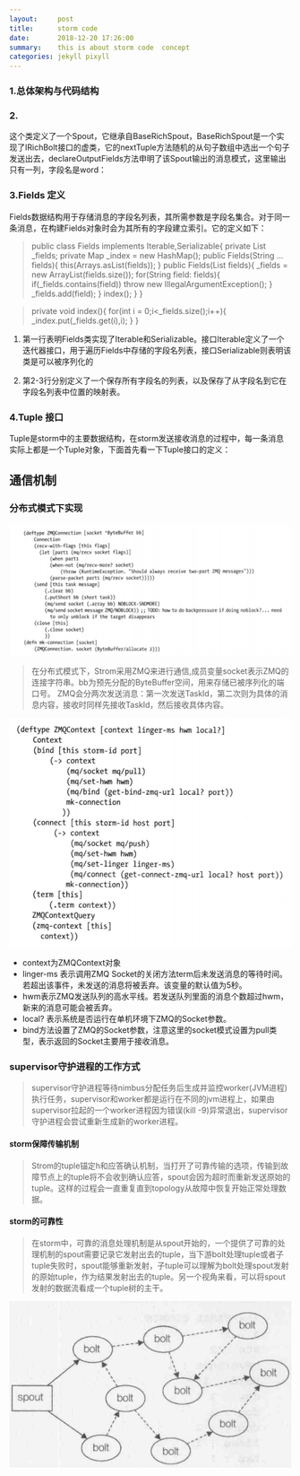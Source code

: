 ```yaml
---
layout:     post
title:      storm code
date:       2018-12-20 17:26:00
summary:    this is about storm code  concept
categories: jekyll pixyll
---
```


### 1.总体架构与代码结构


### 2.

这个类定义了一个Spout，它继承自BaseRichSpout，BaseRichSpout是一个实现了IRichBolt接口的虚类，它的nextTuple方法随机的从句子数组中选出一个句子发送出去，declareOutputFields方法申明了该Spout输出的消息模式，这里输出只有一列，字段名是word：



### 3.Fields 定义
Fields数据结构用于存储消息的字段名列表，其所需参数是字段名集合。对于同一条消息，在构建Fields对象时会为其所有的字段建立索引。它的定义如下：
<blockquote>
  <p>
  public class Fields implements Iterable<String>,Serializable{
    private List<String> _fields;
    private Map<String,Integer> _index = new HashMap<String,Integer>();
    public Fields(String ... fields){
       this(Arrays.asList(fields));
    }
    public Fields(List<String> fields){
      _fields = new ArrayList<String>(fields.size());
      for(String field: fields){
        if(_fields.contains(field))
        throw new IllegalArgumentException();
      }
        _fields.add(field);
    }
    index();
    }
    }

  </p>
</blockquote>

<blockquote>
  <p>
  private void index(){
    for(int i = 0;i<_fields.size();i++){
        _index.put(_fields.get(i),i);
    }
  }
  </p>
</blockquote>


1. 第一行表明Fields类实现了Iterable<String>和Serializable。接口Iterable<String>定义了一个迭代器接口，用于遍历Fields中存储的字段名列表，接口Serializable则表明该类是可以被序列化的

2. 第2-3行分别定义了一个保存所有字段名的列表，以及保存了从字段名到它在字段名列表中位置的映射表。


### 4.Tuple 接口
Tuple是storm中的主要数据结构，在storm发送接收消息的过程中，每一条消息实际上都是一个Tuple对象，下面首先看一下Tuple接口的定义：

##   通信机制
### 分布式模式下实现

![](/images/5dfb0cbd211be2227a93ca1b31eb17b.png)
>  在分布式模式下，Strom采用ZMQ来进行通信,成员变量socket表示ZMQ的连接字符串。bb为预先分配的ByteBuffer空间，用来存储已被序列化的端口号。 ZMQ会分两次发送消息：第一次发送TaskId，第二次则为具体的消息内容，接收时同样先接收TaskId，然后接收具体内容。

![](/images/15470994851111.jpg)
- context为ZMQContext对象
- linger-ms 表示调用ZMQ Socket的关闭方法term后未发送消息的等待时间。若超出该事件，未发送的消息将被丢弃。该变量的默认值为5秒。
- hwm表示ZMQ发送队列的高水平线。若发送队列里面的消息个数超过hwm，新来的消息可能会被丢弃。
- local? 表示系统是否运行在单机环境下ZMQ的Socket参数。
- bind方法设置了ZMQ的Socket参数，注意这里的socket模式设置为pull类型，表示返回的Socket主要用于接收消息。



### supervisor守护进程的工作方式
> supervisor守护进程等待nimbus分配任务后生成并监控worker(JVM进程)执行任务，supervisor和worker都是运行在不同的jvm进程上，如果由supervisor拉起的一个worker进程因为错误(kill -9)异常退出，supervisor守护进程会尝试重新生成新的worker进程。

#### storm保障传输机制
> Strom的tuple锚定h和应答确认机制，当打开了可靠传输的选项，传输到故障节点上的tuple将不会收到确认应答，spout会因为超时而重新发送原始的tuple。这样的过程会一直重复直到topology从故障中恢复开始正常处理数据。


#### storm的可靠性
>  在storm中，可靠的消息处理机制是从spout开始的，一个提供了可靠的处理机制的spout需要记录它发射出去的tuple，当下游bolt处理tuple或者子tuple失败时，spout能够重新发射，子tuple可以理解为bolt处理spout发射的原始tuple，作为结果发射出去的tuple。另一个视角来看，可以将spout发射的数据流看成一个tuple树的主干。

![](/images/11111111.jpg)
